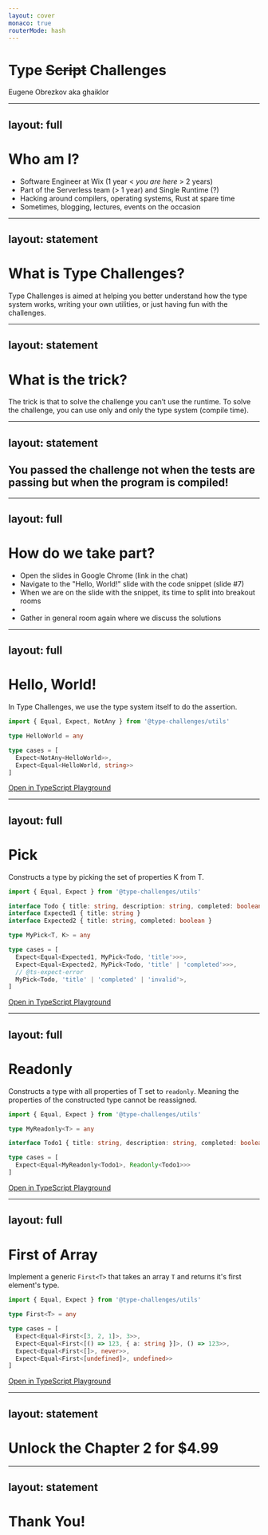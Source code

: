 ```yaml
---
layout: cover
monaco: true
routerMode: hash
---
```


# Type ~~Script~~ Challenges

Eugene Obrezkov aka ghaiklor

<!--
Just a title while everyone is gathering and stuff.
In the end, say that we will be talking about TypeScript now.
But before talking about TypeScript I would like to introduce myself.
-->

---
layout: full
---

# Who am I?

<v-clicks>

- Software Engineer at Wix (1 year < *you are here* > 2 years)
- Part of the Serverless team (> 1 year) and Single Runtime (?)
- Hacking around compilers, operating systems, Rust at spare time
- Sometimes, blogging, lectures, events on the occasion

</v-clicks>

<!--
Software Engineer at Wix for almost a year and a half (soon).
Part of the serverless team.
Recently, joined the Single Runtime Initiative.
In spare time, hacking around compilers, bare metals and stuff.
Sometimes, writing blog posts, participating in events and so on.
-->

---
layout: statement
---

# What is Type Challenges?

Type Challenges is aimed at helping you better understand how the type system works, writing your own utilities, or just having fun with the challenges.

<!--
Type Challenges is the project that gather different problems, challenges.
Some of them has a practical value in a real world.
Some of them just for fun.
All you need to know is that there are some challenges and you need to solve them.
Just a simple coding activity.
-->

---
layout: statement
---

# What is the trick?

The trick is that to solve the challenge you can’t use the runtime.
To solve the challenge, you can use only and only the type system (compile time).

<!--
The trick is that to solve the challenge, you can't use the runtime.
For example, if the challenge requires to check if the property exists in object.
You don't write the TypeScript code that actually checks the object in runtime.
You must to write the type, that accepts the object and checks the property in compile time.
-->

---
layout: statement
---

## You passed the challenge not when the tests are passing but when the program is compiled!

<!--
The challenge is passed only and only when the compilation is passed.
No tests, no runtime, no environment.
Just a playground and a compilation there.
-->

---
layout: full
---

# How do we take part?

<v-clicks>

- Open the slides in Google Chrome (link in the chat)
- Navigate to the "Hello, World!" slide with the code snippet (slide #7)
- When we are on the slide with the snippet, its time to split into breakout rooms
- <carbon-forward-10 />
- Gather in general room again where we discuss the solutions

</v-clicks>

<!--
Make sure that you have opened the slides in Google Chrome.
Once we get to the challenge, you will see a snippet of TypeScript code.
At this moment, we split to breakout rooms and try to solve the challenge.
Please note, that you don't need to install anything.
You can start solving them right in the slides, in the snippet.
We wait for ten minutes and afterwards, gathering in general room for discussion.
-->

---
layout: full
---

# Hello, World!

In Type Challenges, we use the type system itself to do the assertion.

```typescript {monaco}
import { Equal, Expect, NotAny } from '@type-challenges/utils'

type HelloWorld = any

type cases = [
  Expect<NotAny<HelloWorld>>,
  Expect<Equal<HelloWorld, string>>
]
```

[Open in TypeScript Playground](https://tsch.js.org/13/play)


---
layout: full
---

# Pick

Constructs a type by picking the set of properties K from T.

```typescript {monaco}
import { Equal, Expect } from '@type-challenges/utils'

interface Todo { title: string, description: string, completed: boolean }
interface Expected1 { title: string }
interface Expected2 { title: string, completed: boolean }

type MyPick<T, K> = any

type cases = [
  Expect<Equal<Expected1, MyPick<Todo, 'title'>>>,
  Expect<Equal<Expected2, MyPick<Todo, 'title' | 'completed'>>>,
  // @ts-expect-error
  MyPick<Todo, 'title' | 'completed' | 'invalid'>,
]
```

[Open in TypeScript Playground](https://tsch.js.org/4/play)


---
layout: full
---

# Readonly

Constructs a type with all properties of T set to `readonly`.
Meaning the properties of the constructed type cannot be reassigned.

```typescript {monaco}
import { Equal, Expect } from '@type-challenges/utils'

type MyReadonly<T> = any

interface Todo1 { title: string, description: string, completed: boolean }

type cases = [
  Expect<Equal<MyReadonly<Todo1>, Readonly<Todo1>>>
]
```

[Open in TypeScript Playground](https://tsch.js.org/7/play)


---
layout: full
---

# First of Array

Implement a generic `First<T>` that takes an array `T` and returns it's first element's type.

```typescript {monaco}
import { Equal, Expect } from '@type-challenges/utils'

type First<T> = any

type cases = [
  Expect<Equal<First<[3, 2, 1]>, 3>>,
  Expect<Equal<First<[() => 123, { a: string }]>, () => 123>>,
  Expect<Equal<First<[]>, never>>,
  Expect<Equal<First<[undefined]>, undefined>>
]
```

[Open in TypeScript Playground](https://tsch.js.org/14/play)


---
layout: statement
---

# Unlock the Chapter 2 for $4.99

<!--
Thanks for your time.
I truly believe that we can gather sometimes for such a coding activity.
I can make more slides like this one with interactive environment.
So, please, leave your feedback for our guild master.
In case, you are interested in such an activity, let him know.
We will do whatever we can to continue such an activity.
Thanks!
-->

---
layout: statement
---

# Thank You!

<!--
Just a slide with a thank you.
-->
